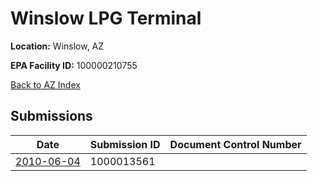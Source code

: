 # Winslow LPG Terminal

**Location:** Winslow, AZ

**EPA Facility ID:** 100000210755

[Back to AZ Index](../../index.md)

## Submissions

| Date | Submission ID | Document Control Number |
|------|--------------|-------------------------|
| [2010-06-04](submissions/1000013561.md) | 1000013561 |  |
